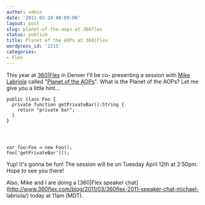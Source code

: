```yaml
---
author: admin
date: '2011-03-24 08:09:06'
layout: post
slug: planet-of-the-aops-at-360flex
status: publish
title: Planet of the AOPs at 360|Flex
wordpress_id: '2215'
categories:
- Flex
---
```


This year at [360|Flex](http://www.360flex.com/) in Denver I'll be co-
presenting a session with [Mike
Labriola](http://www.digitalprimates.net/author/codeslinger/) called "[Planet
of the AOPs](http://www.360flex.com/schedule/)". What is the Planet of the
AOPs? Let me give you a little hint...

    
    public class Foo {
      private function getPrivateBar():String {
        return "private bar";
      }
    }

  

    
    var foo:Foo = new Foo();
    foo['getPrivateBar']();

  
Yup! It's gonna be fun! The session will be on Tuesday April 12th at 2:50pm.
Hope to see you there!

Also, Mike and I are doing a [360|Flex speaker
chat](http://www.360flex.com/blog/2011/03/360flex-2011-speaker-chat-michael-
labriola/) today at 11am (MDT).

